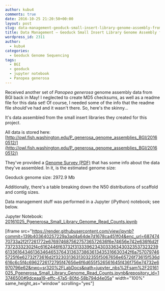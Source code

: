 ```yaml
---
author: kubu4
comments: true
date: 2016-10-25 21:20:50+00:00
layout: post
slug: data-management-geoduck-small-insert-library-genome-assembly-from-bgi
title: Data Management – Geoduck Small Insert Library Genome Assembly from BGI
wordpress_id: 2311
author:
  - kubu4
categories:
  - Geoduck Genome Sequencing
tags:
  - BGI
  - geoduck
  - jupyter notebook
  - Panopea generosa
---
```


Received another set of _Panopea generosa_ genome assembly data from BGI back in May! I neglected to create MD5 checksums, as well as a readme file for this data set! Of course, I needed some of the info that the readme file should've had and it wasn't there. So, here's the skinny...

It's data assembled from the small insert libraries they created for this project.

All data is stored here: [http://owl.fish.washington.edu/P_generosa_genome_assemblies_BGI/20160512/](http://owl.fish.washington.edu/P_generosa_genome_assemblies_BGI/20160512/)

They've provided a [Genome Survey (PDF)](http://owl.fish.washington.edu/P_generosa_genome_assemblies_BGI/20160512/20160512_F15FTSUSAT0328_genome_survey.pdf) that has some info about the data they've assembled. In it, is the estimated genome size:

Geoduck genome size: 2972.9 Mb

Additionally, there's a table breaking down the N50 distributions of scaffold and contig sizes.

Data management stuff was performed in a Jupyter (iPython) notebook; see below.

Jupyter Notebook: [20161025_Pgenerosa_Small_Library_Genome_Read_Counts.ipynb](https://github.com/sr320/LabDocs/blob/master/jupyter_nbs/sam/20161025_Pgenerosa_Small_Library_Genome_Read_Counts.ipynb)

[iframe src="https://render.githubusercontent.com/view/ipynb?commit=139b403640257229a3ad4a64de7d1678ca451f04&enc_url=68747470733a2f2f7261772e67697468756275736572636f6e74656e742e636f6d2f73723332302f4c6162446f63732f313339623430333634303235373232396133616434613634646537643136373863613435316630342f6a7570797465725f6e62732f73616d2f32303136313032355f5067656e65726f73615f536d616c6c5f4c6962726172795f47656e6f6d655f526561645f436f756e74732e6970796e62&nwo=sr320%2FLabDocs&path=jupyter_nbs%2Fsam%2F20161025_Pgenerosa_Small_Library_Genome_Read_Counts.ipynb&repository_id=13746500#9dceaa19-effc-47a5-80fd-58b794d4e05a" width="100%" same_height_as="window" scrolling="yes"]

